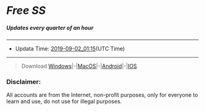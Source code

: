 
# *Free SS*

##### Updates every quarter of an hour

---
* Updata Time: [2019-09-02_01:15](https://github.com/Geek-007/free-SS/blob/master/2019-09-02_01:15_FreeSS.txt)(UTC Time)
---

> Download [Windows](https://github.com/shadowsocks/shadowsocks-windows/releases)|-|[MacOS](https://github.com/shadowsocks/shadowsocks-iOS/releases)|-|[Android](https://github.com/shadowsocks/shadowsocks-android/releases)|-|[IOS](https://itunes.apple.com/us/app/shadowsocks/id665729974?ls=1&mt=8)

### Disclaimer:
All accounts are from the Internet, non-profit purposes, only for everyone to learn and use, do not use for illegal purposes.
<br>
